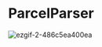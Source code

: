 # ParcelParser 
![ezgif-2-486c5ea400ea](https://user-images.githubusercontent.com/94705015/142670843-0597e5de-5f26-403c-be75-12c1af700887.gif)
